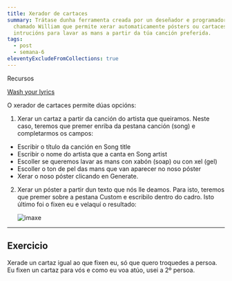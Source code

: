 ```yaml
---
title: Xerador de cartaces
summary: Trátase dunha ferramenta creada por un deseñador e programador inglés
  chamado William que permite xerar automaticamente pósters ou cartaces coas
  intrucións para lavar as mans a partir da túa canción preferida.
tags:
  - post
  - semana-6
eleventyExcludeFromCollections: true
---
```

Recursos

[Wash your lyrics](https://washyourlyrics.com/)

O xerador de cartaces permite dúas opcións:

1. Xerar un cartaz a partir da canción do artista que queiramos. Neste caso, teremos que premer enriba da pestana canción (song) e completarmos os campos: 

* Escribir o título da canción en Song title 
* Escribir o nome do artista que a canta en Song artist
* Escoller se queremos lavar as mans con xabón (soap) ou con xel (gel) 
* Escoller o ton de pel das mans que van aparecer no noso póster
* Xerar o noso póster clicando en Generate.

2. Xerar un póster a partir dun texto que nós lle deamos. Para isto, teremos que premer sobre a pestana Custom e escribilo dentro do cadro.  Isto último foi o fixen eu e velaquí o resultado: 

   ![imaxe](/static/img/técnica_para_lavar_as_mans.png)

- - -

## Exercicio

Xerade un cartaz igual ao que fixen eu, só que quero troquedes a persoa. Eu fixen un cartaz para vós e como eu voa atúo, usei a 2º persoa.